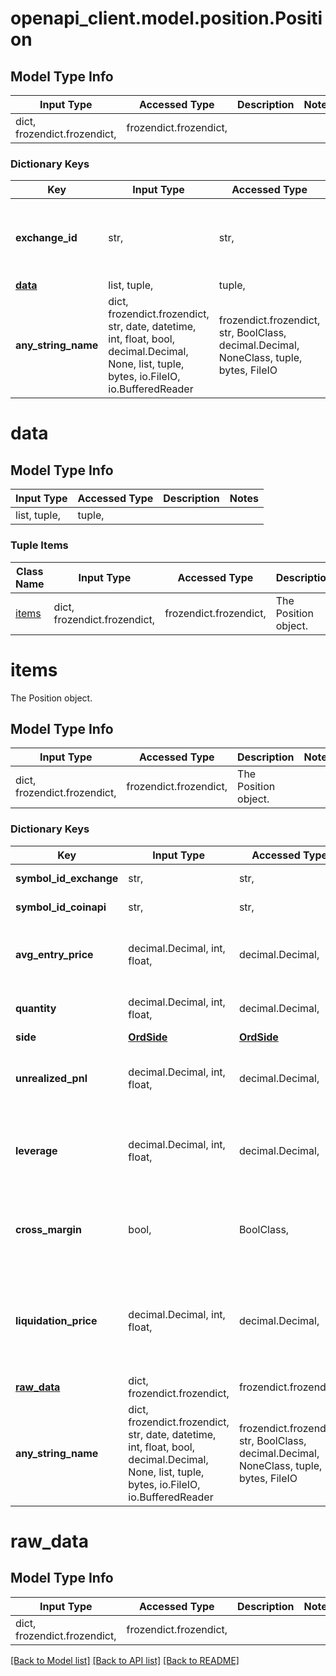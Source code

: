 # openapi_client.model.position.Position

## Model Type Info
Input Type | Accessed Type | Description | Notes
------------ | ------------- | ------------- | -------------
dict, frozendict.frozendict,  | frozendict.frozendict,  |  | 

### Dictionary Keys
Key | Input Type | Accessed Type | Description | Notes
------------ | ------------- | ------------- | ------------- | -------------
**exchange_id** | str,  | str,  | Exchange identifier used to identify the routing destination. | [optional] 
**[data](#data)** | list, tuple,  | tuple,  |  | [optional] 
**any_string_name** | dict, frozendict.frozendict, str, date, datetime, int, float, bool, decimal.Decimal, None, list, tuple, bytes, io.FileIO, io.BufferedReader | frozendict.frozendict, str, BoolClass, decimal.Decimal, NoneClass, tuple, bytes, FileIO | any string name can be used but the value must be the correct type | [optional]

# data

## Model Type Info
Input Type | Accessed Type | Description | Notes
------------ | ------------- | ------------- | -------------
list, tuple,  | tuple,  |  | 

### Tuple Items
Class Name | Input Type | Accessed Type | Description | Notes
------------- | ------------- | ------------- | ------------- | -------------
[items](#items) | dict, frozendict.frozendict,  | frozendict.frozendict,  | The Position object. | 

# items

The Position object.

## Model Type Info
Input Type | Accessed Type | Description | Notes
------------ | ------------- | ------------- | -------------
dict, frozendict.frozendict,  | frozendict.frozendict,  | The Position object. | 

### Dictionary Keys
Key | Input Type | Accessed Type | Description | Notes
------------ | ------------- | ------------- | ------------- | -------------
**symbol_id_exchange** | str,  | str,  | Exchange symbol. | [optional] 
**symbol_id_coinapi** | str,  | str,  | CoinAPI symbol. | [optional] 
**avg_entry_price** | decimal.Decimal, int, float,  | decimal.Decimal,  | Calculated average price of all fills on this position. | [optional] 
**quantity** | decimal.Decimal, int, float,  | decimal.Decimal,  | The current position quantity. | [optional] 
**side** | [**OrdSide**](OrdSide.md) | [**OrdSide**](OrdSide.md) |  | [optional] 
**unrealized_pnl** | decimal.Decimal, int, float,  | decimal.Decimal,  | Unrealised profit or loss (PNL) of this position. | [optional] 
**leverage** | decimal.Decimal, int, float,  | decimal.Decimal,  | Leverage for this position reported by the exchange. | [optional] 
**cross_margin** | bool,  | BoolClass,  | Is cross margin mode enable for this position? | [optional] 
**liquidation_price** | decimal.Decimal, int, float,  | decimal.Decimal,  | Liquidation price. If mark price will reach this value, the position will be liquidated. | [optional] 
**[raw_data](#raw_data)** | dict, frozendict.frozendict,  | frozendict.frozendict,  |  | [optional] 
**any_string_name** | dict, frozendict.frozendict, str, date, datetime, int, float, bool, decimal.Decimal, None, list, tuple, bytes, io.FileIO, io.BufferedReader | frozendict.frozendict, str, BoolClass, decimal.Decimal, NoneClass, tuple, bytes, FileIO | any string name can be used but the value must be the correct type | [optional]

# raw_data

## Model Type Info
Input Type | Accessed Type | Description | Notes
------------ | ------------- | ------------- | -------------
dict, frozendict.frozendict,  | frozendict.frozendict,  |  | 

[[Back to Model list]](../../README.md#documentation-for-models) [[Back to API list]](../../README.md#documentation-for-api-endpoints) [[Back to README]](../../README.md)


